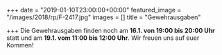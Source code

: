 +++
date = "2019-01-10T23:00:00+00:00"
featured_image = "/images/2018/rp/F-2417.jpg"
images = []
title = "Gewehrausgaben"

+++
Die Gewehrausgaben finden noch am **16.1. von 19:00 bis 20:00 Uhr** statt und am **19.1. vom 11:00 bis 12:00 Uhr**. Wir freuen uns auf euer Kommen!
